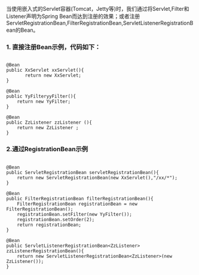 当使用嵌入式的Servlet容器(Tomcat，Jetty等)时，我们通过将Servlet,Filter和Listener声明为Spring Bean而达到注册的效果；或者注册ServletRegistrationBean,FilterRegistrationBean,ServletListenerRegistrationBean的Bean。

### 1. 直接注册Bean示例，代码如下：

```

@Bean
public XxServlet xxServlet(){
       return new XxServlet;
}

@Bean
public YyFilteryyFilter(){
    return new YyFilter;
}

@Bean
public ZzListener zzListener (){
    return new ZzListener ;
}

```

### 2.通过RegistrationBean示例

```

@Bean
public ServletRegistrationBean servletRegistrationBean(){
    return new ServletRegistrationBean(new XxServlet(),"/xx/*");
}

@Bean
public FilterRegistrationBean filterRegistrationBean(){
    FilterRegistrationBean registrationBean = new FilterRegistrationBean();
    registrationBean.setFilter(new YyFilter());
    registrationBean.setOrder(2);
    return registrationBean;
}

@Bean
public ServletListenerRegistrationBean<ZzListener> zzListenerRegistrationBean(){
    return new ServletListenerRegistrationBean<ZzListener>(new ZzListener());
}

```
